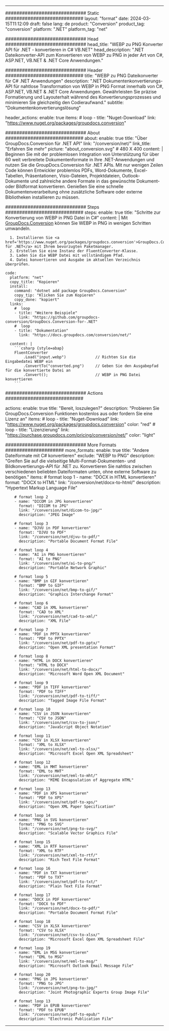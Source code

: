 
---
############################# Static ############################
layout: "format"
date: 2024-03-15T11:12:09
draft: false
lang: de
product: "Conversion"
product_tag: "conversion"
platform: ".NET"
platform_tag: "net"

############################# Head #############################
head_title: "WEBP zu PNG Konverter API für .NET - konvertieren in C# VB.NET"
head_description: ".NET Dateikonverter-API zum Konvertieren von WEBP zu PNG in jeder Art von C#, ASP.NET, VB.NET & .NET Core Anwendungen."

############################# Header ############################
title: "WEBP zu PNG Dateikonverter für C# .NET Anwendungen" 
description: ".NET Dokumentenkonvertierungs-API für nahtlose Transformation von WEBP in PNG Format innerhalb von C#, ASP.NET, VB.NET & .NET Core Anwendungen. Gewährleisten Sie präzise Formatierung und Layouterhalt während des Konvertierungsprozesses und minimieren Sie gleichzeitig den Codieraufwand." 
subtitle: "Dokumentenkonvertierungslösung" 

header_actions:
  enable: true
  items:
    #  loop
    - title: "Nuget-Download"
      link: "https://www.nuget.org/packages/groupdocs.conversion"


############################# About ############################
about:
    enable: true
    title: "Über GroupDocs.Conversion für .NET API"
    link: "/conversion/net/"
    link_title: "Erfahren Sie mehr"
    picture: "about_conversion.svg" # 480 X 400
    content: |
      Beginnen Sie mit der problemlosen Integration von Unterstützung für über 60 weit verbreitete Dokumentenformate in Ihre .NET-Anwendungen und nutzen Sie die GroupDocs.Conversion für .NET APIs. Mit nur wenigen Zeilen Code können Entwickler problemlos PDFs, Word-Dokumente, Excel-Tabellen, Präsentationen, Visio-Dateien, Projektdateien, Outlook-Dokumente und zahlreiche andere Formate in das gewünschte Dokument- oder Bildformat konvertieren. Genießen Sie eine schnelle Dokumentenverarbeitung ohne zusätzliche Software oder externe Bibliotheken installieren zu müssen.


############################# Steps ############################
steps:
    enable: true
    title: "Schritte zur Konvertierung von WEBP in PNG Datei in C#" 
    content: |
      Mit <a href='https://products.groupdocs.com/conversion/net/'>GroupDocs.Conversion</a> können Sie WEBP in PNG in wenigen Schritten umwandeln.
      
      1. Installieren Sie <a href='https://www.nuget.org/packages/groupdocs.conversion'>GroupDocs.Conversion für .NET</a> mit Ihrem bevorzugten Paketmanager. 
      2. Erstellen Sie eine Instanz der FluentConverter-Klasse.  
      3. Laden Sie die WEBP Datei mit vollständigem Pfad. 
      4. Datei konvertieren und Ausgabe im aktuellen Verzeichnis überprüfen. 
   
    code:
      platform: "net"
      copy_title: "Kopieren"
      install:
        command: "dotnet add package GroupDocs.Conversion"
        copy_tip: "Klicken Sie zum Kopieren"
        copy_done: "kopiert"
      links:
        #  loop
        - title: "Weitere Beispiele"
          link: "https://github.com/groupdocs-conversion/GroupDocs.Conversion-for-.NET"
        #  loop
        - title: "Dokumentation"
          link: "https://docs.groupdocs.com/conversion/net/"
          
      content: |
        ```csharp {style=abap}
        FluentConverter
            .Load("input.webp")             // Richten Sie die Eingabedatei WEBP ein
            .ConvertTo("converted.png")     // Geben Sie den Ausgabepfad für die konvertierte Datei an
            .Convert();                     // WEBP in PNG Datei konvertieren        
        ```            

############################# Actions ############################

actions:
  enable: true
  title: "Bereit, loszulegen?"
  description: "Probieren Sie GroupDocs.Conversion Funktionen kostenlos aus oder fordern Sie eine Lizenz an"
  items:
    #  loop
    - title: "Nuget-Download"
      link: "https://www.nuget.org/packages/groupdocs.conversion"
      color: "red"
        #  loop
    - title: "Lizenzierung"
      link: "https://purchase.groupdocs.com/pricing/conversion/net/"
      color: "light"


############################# More Formats #####################
more_formats:
    enable: true
    title: "Andere Dateiformate mit C# konvertieren"
    exclude: "WEBP to PNG"
    description: "Greifen Sie auf die vielseitige Multi-Format-Dokumenten- und Bildkonvertierungs-API für .NET zu. Konvertieren Sie nahtlos zwischen verschiedenen beliebten Dateiformaten unten, ohne externe Software zu benötigen."
    items: 
        # format loop 1
        - name: "DOCX in HTML konvertieren"
          format: "DOCX to HTML"
          link: "/conversion/net/docx-to-html/"
          description: "Hypertext Markup Language File" 

        # format loop 2
        - name: "DICOM in JPG konvertieren" 
          format: "DICOM to JPG"
          link: "/conversion/net/dicom-to-jpg/"
          description: "JPEG Image" 

        # format loop 3
        - name: "DJVU in PDF konvertieren"
          format: "DJVU to PDF"
          link: "/conversion/net/djvu-to-pdf/"
          description: "Portable Document Format File" 

        # format loop 4
        - name: "AI in PNG konvertieren"
          format: "AI to PNG"
          link: "/conversion/net/ai-to-png/"
          description: "Portable Network Graphic" 

        # format loop 5
        - name: "BMP in GIF konvertieren"
          format: "BMP to GIF"
          link: "/conversion/net/bmp-to-gif/"
          description: "Graphics Interchange Format"

        # format loop 6
        - name: "CAD in XML konvertieren"
          format: "CAD to XML"
          link: "/conversion/net/cad-to-xml/"
          description: "XML File"

        # format loop 7
        - name: "PDF in PPTX konvertieren"
          format: "PDF to PPTX"
          link: "/conversion/net/pdf-to-pptx/"
          description: "Open XML presentation Format"

        # format loop 8
        - name: "HTML in DOCX konvertieren"
          format: "HTML to DOCX"
          link: "/conversion/net/html-to-docx/"
          description: "Microsoft Word Open XML Document"

        # format loop 9
        - name: "PDF in TIFF konvertieren"
          format: "PDF to TIFF"
          link: "/conversion/net/pdf-to-tiff/"
          description: "Tagged Image File Format" 

        # format loop 10
        - name: "CSV in JSON konvertieren" 
          format: "CSV to JSON"
          link: "/conversion/net/csv-to-json/"
          description: "JavaScript Object Notation" 

        # format loop 11
        - name: "CSV in XLSX konvertieren" 
          format: "XML to XLSX"
          link: "/conversion/net/xml-to-xlsx/"
          description: "Microsoft Excel Open XML Spreadsheet"  
          
        # format loop 12
        - name: "EML in MHT konvertieren"
          format: "EML to MHT"
          link: "/conversion/net/eml-to-mht/"
          description: "MIME Encapsulation of Aggregate HTML"  
              
        # format loop 13
        - name: "PDF in XPS konvertieren"
          format: "PDF to XPS"
          link: "/conversion/net/pdf-to-xps/"
          description: "Open XML Paper Specification" 
          
        # format loop 14
        - name: "PNG in SVG konvertieren"
          format: "PNG to SVG"
          link: "/conversion/net/png-to-svg/"
          description: "Scalable Vector Graphics File" 
          
        # format loop 15
        - name: "XML in RTF konvertieren"
          format: "XML to RTF"
          link: "/conversion/net/xml-to-rtf/"
          description: "Rich Text File Format"
          
        # format loop 16
        - name: "PDF in TXT konvertieren"
          format: "PDF to TXT"
          link: "/conversion/net/pdf-to-txt/"
          description: "Plain Text File Format"              
        
        # format loop 17
        - name: "DOCX in PDF konvertieren"
          format: "DOCX to PDF"
          link: "/conversion/net/docx-to-pdf/"
          description: "Portable Document Format File"
 
        # format loop 18
        - name: "CSV in XLSX konvertieren"
          format: "CSV to XLSX"
          link: "/conversion/net/csv-to-xlsx/"
          description: "Microsoft Excel Open XML Spreadsheet File"
 
        # format loop 19
        - name: "EML in MSG konvertieren"
          format: "EML to MSG"
          link: "/conversion/net/eml-to-msg/"
          description: "Microsoft Outlook Email Message File"

        # format loop 20
        - name: "PNG in JPG konvertieren"
          format: "PNG to JPG"
          link: "/conversion/net/png-to-jpg/"
          description: "Joint Photographic Experts Group Image File"

        # format loop 13
        - name: "PDF in EPUB konvertieren"
          format: "PDF to EPUB"
          link: "/conversion/net/pdf-to-epub/"
          description: "Electronic Publication File"

---

